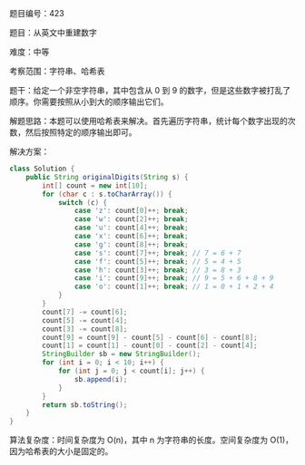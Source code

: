 题目编号：423

题目：从英文中重建数字

难度：中等

考察范围：字符串、哈希表

题干：给定一个非空字符串，其中包含从 0 到 9 的数字，但是这些数字被打乱了顺序。你需要按照从小到大的顺序输出它们。

解题思路：本题可以使用哈希表来解决。首先遍历字符串，统计每个数字出现的次数，然后按照特定的顺序输出即可。

解决方案：

```java
class Solution {
    public String originalDigits(String s) {
        int[] count = new int[10];
        for (char c : s.toCharArray()) {
            switch (c) {
                case 'z': count[0]++; break;
                case 'w': count[2]++; break;
                case 'u': count[4]++; break;
                case 'x': count[6]++; break;
                case 'g': count[8]++; break;
                case 's': count[7]++; break; // 7 = 6 + 7
                case 'f': count[5]++; break; // 5 = 4 + 5
                case 'h': count[3]++; break; // 3 = 8 + 3
                case 'i': count[9]++; break; // 9 = 5 + 6 + 8 + 9
                case 'o': count[1]++; break; // 1 = 0 + 1 + 2 + 4
            }
        }
        count[7] -= count[6];
        count[5] -= count[4];
        count[3] -= count[8];
        count[9] = count[9] - count[5] - count[6] - count[8];
        count[1] = count[1] - count[0] - count[2] - count[4];
        StringBuilder sb = new StringBuilder();
        for (int i = 0; i < 10; i++) {
            for (int j = 0; j < count[i]; j++) {
                sb.append(i);
            }
        }
        return sb.toString();
    }
}
```

算法复杂度：时间复杂度为 O(n)，其中 n 为字符串的长度。空间复杂度为 O(1)，因为哈希表的大小是固定的。